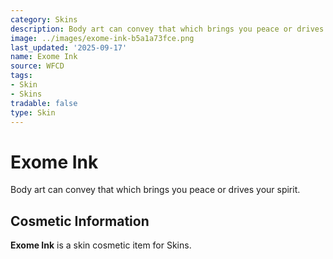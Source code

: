 ```yaml
---
category: Skins
description: Body art can convey that which brings you peace or drives your spirit.
image: ../images/exome-ink-b5a1a73fce.png
last_updated: '2025-09-17'
name: Exome Ink
source: WFCD
tags:
- Skin
- Skins
tradable: false
type: Skin
---
```


# Exome Ink

Body art can convey that which brings you peace or drives your spirit.

## Cosmetic Information

**Exome Ink** is a skin cosmetic item for Skins.

